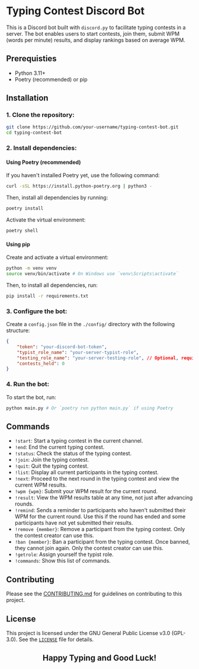 # Typing Contest Discord Bot

This is a Discord bot built with `discord.py` to facilitate typing contests in a server. The bot enables users to start contests, join them, submit WPM (words per minute) results, and display rankings based on average WPM.


## Prerequisties

- Python 3.11+
- Poetry (recommended) or pip

## Installation


### 1. Clone the repository:

```sh
git clone https://github.com/your-username/typing-contest-bot.git
cd typing-contest-bot
```

### 2. Install dependencies:

#### Using Poetry (recommended)

If you haven't installed Poetry yet, use the following command:

```sh
curl -sSL https://install.python-poetry.org | python3 -
```

Then, install all dependencies by running:

```sh
poetry install
```

Activate the virtual environment:

```sh
poetry shell
```

#### Using pip

Create and activate a virtual environment:

```sh
python -m venv venv
source venv/bin/activate # On Windows use `venv\Scripts\activate`
```

Then, to install all dependencies, run:

```sh
pip install -r requirements.txt
```

### 3. Configure the bot:

Create a `config.json` file in the `./config/` directory with the following structure:

```json
{
    "token": "your-discord-bot-token",
    "typist_role_name": "your-server-typist-role",
    "testing_role_name": "your-server-testing-role", // Optional, required only for debug mode
    "contests_held": 0
}
```

### 4. Run the bot:

To start the bot, run:

```sh
python main.py # Or `poetry run python main.py` if using Poetry
```

## Commands

- `!start`: Start a typing contest in the current channel.
- `!end`: End the current typing contest.
- `!status`: Check the status of the typing contest.
- `!join`: Join the typing contest.
- `!quit`: Quit the typing contest.
- `!list`: Display all current participants in the typing contest.
- `!next`: Proceed to the next round in the typing contest and view the current WPM results.
- `!wpm {wpm}`: Submit your WPM result for the current round.
- `!result`: View the WPM results table at any time, not just after advancing rounds.
- `!remind`: Sends a reminder to participants who haven't submitted their WPM for the current round. Use this if the round has ended and some participants have not yet submitted their results.
- `!remove {member}`: Remove a participant from the typing contest. Only the contest creator can use this.
- `!ban {member}`: Ban a participant from the typing contest. Once banned, they cannot join again. Only the contest creator can use this.
- `!getrole`: Assign yourself the typist role.
- `!commands`: Show this list of commands.

## Contributing

Please see the [CONTRIBUTING.md](./CONTRIBUTING.md) for guidelines on contributing to this project.

## License

This project is licensed under the GNU General Public License v3.0 (GPL-3.0). See the [`LICENSE`](./LICENSE) file for details.

<h2 align="center">Happy Typing and Good Luck!</h2>
